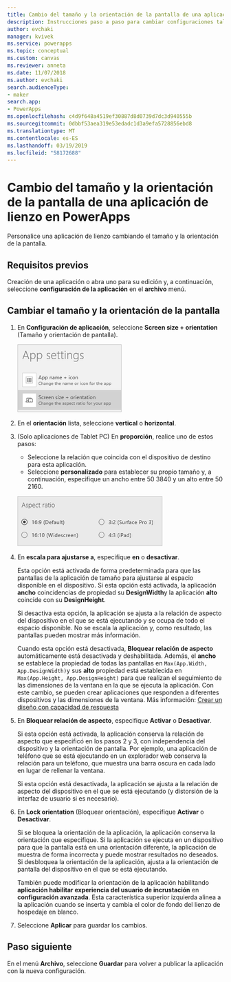 ```yaml
---
title: Cambio del tamaño y la orientación de la pantalla de una aplicación de lienzo | Microsoft Docs
description: Instrucciones paso a paso para cambiar configuraciones tales como el tamaño y la orientación de la pantalla de una aplicación de lienzo en PowerApps
author: evchaki
manager: kvivek
ms.service: powerapps
ms.topic: conceptual
ms.custom: canvas
ms.reviewer: anneta
ms.date: 11/07/2018
ms.author: evchaki
search.audienceType:
- maker
search.app:
- PowerApps
ms.openlocfilehash: c4d9f648a4519ef30887d8d0739d7dc3d940555b
ms.sourcegitcommit: 0dbbf53aea319e53edadc1d3a9efa5728856ebd8
ms.translationtype: MT
ms.contentlocale: es-ES
ms.lasthandoff: 03/19/2019
ms.locfileid: "58172688"
---
```

# <a name="change-screen-size-and-orientation-of-a-canvas-app-in-powerapps"></a>Cambio del tamaño y la orientación de la pantalla de una aplicación de lienzo en PowerApps
Personalice una aplicación de lienzo cambiando el tamaño y la orientación de la pantalla.

## <a name="prerequisites"></a>Requisitos previos

Creación de una aplicación o abra uno para su edición y, a continuación, seleccione **configuración de la aplicación** en el **archivo** menú.

## <a name="change-screen-size-and-orientation"></a>Cambiar el tamaño y la orientación de la pantalla
1. En **Configuración de aplicación**, seleccione **Screen size + orientation** (Tamaño y orientación de pantalla).

    ![Opción para cambiar el tamaño y la orientación de la pantalla de una aplicación](./media/set-aspect-ratio-portrait-landscape/size-orientation.png)

1. En el **orientación** lista, seleccione **vertical** o **horizontal**.

1. (Solo aplicaciones de Tablet PC) En **proporción**, realice uno de estos pasos:

    - Seleccione la relación que coincida con el dispositivo de destino para esta aplicación.
    - Seleccione **personalizado** para establecer su propio tamaño y, a continuación, especifique un ancho entre 50 3840 y un alto entre 50 2160.

    ![Cambiar la relación de aspecto de una aplicación de tableta](./media/set-aspect-ratio-portrait-landscape/aspect-tablet.png)
    
1. En **escala para ajustarse a**, especifique **en** o **desactivar**.

    Esta opción está activada de forma predeterminada para que las pantallas de la aplicación de tamaño para ajustarse al espacio disponible en el dispositivo. Si esta opción está activada, la aplicación **ancho** coincidencias de propiedad su **DesignWidth**y la aplicación **alto** coincide con su **DesignHeight**.

    Si desactiva esta opción, la aplicación se ajusta a la relación de aspecto del dispositivo en el que se está ejecutando y se ocupa de todo el espacio disponible. No se escala la aplicación y, como resultado, las pantallas pueden mostrar más información.

    Cuando esta opción está desactivada, **Bloquear relación de aspecto** automáticamente está desactivada y deshabilitada. Además, el **ancho** se establece la propiedad de todas las pantallas en `Max(App.Width, App.DesignWidth)`y sus **alto** propiedad está establecida en `Max(App.Height, App.DesignHeight)` para que realizan el seguimiento de las dimensiones de la ventana en la que se ejecuta la aplicación. Con este cambio, se pueden crear aplicaciones que responden a diferentes dispositivos y las dimensiones de la ventana. Más información: [Crear un diseño con capacidad de respuesta](create-responsive-layout.md)

1. En **Bloquear relación de aspecto**, especifique **Activar** o **Desactivar**.

    Si esta opción está activada, la aplicación conserva la relación de aspecto que especificó en los pasos 2 y 3, con independencia del dispositivo y la orientación de pantalla. Por ejemplo, una aplicación de teléfono que se está ejecutando en un explorador web conserva la relación para un teléfono, que muestra una barra oscura en cada lado en lugar de rellenar la ventana.

    Si esta opción está desactivada, la aplicación se ajusta a la relación de aspecto del dispositivo en el que se está ejecutando (y distorsión de la interfaz de usuario si es necesario).

1. En **Lock orientation** (Bloquear orientación), especifique **Activar** o **Desactivar**.

    Si se bloquea la orientación de la aplicación, la aplicación conserva la orientación que especifique. Si la aplicación se ejecuta en un dispositivo para que la pantalla está en una orientación diferente, la aplicación de muestra de forma incorrecta y puede mostrar resultados no deseados. Si desbloquea la orientación de la aplicación, ajusta a la orientación de pantalla del dispositivo en el que se está ejecutando.

    También puede modificar la orientación de la aplicación habilitando **aplicación habilitar experiencia del usuario de incrustación** en **configuración avanzada**. Esta característica superior izquierda alinea a la aplicación cuando se inserta y cambia el color de fondo del lienzo de hospedaje en blanco.

1. Seleccione **Aplicar** para guardar los cambios.

## <a name="next-step"></a>Paso siguiente
En el menú **Archivo**, seleccione **Guardar** para volver a publicar la aplicación con la nueva configuración.